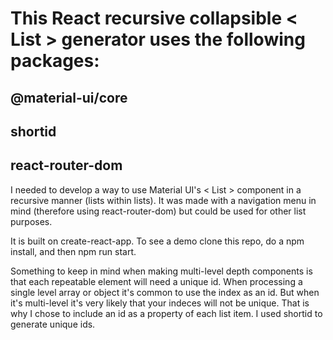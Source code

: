 # This React recursive collapsible < List > generator uses the following packages:
## @material-ui/core
## shortid
## react-router-dom

I needed to develop a way to use Material UI's < List > component in a recursive manner (lists within lists). It was made with a navigation menu in mind (therefore using react-router-dom) but could be used for other list purposes.

It is built on create-react-app. To see a demo clone this repo, do a npm install, and then npm run start.

Something to keep in mind when making multi-level depth components is that each repeatable element will need a unique id. When processing a single level array or object it's common to use the index as an id. But when it's multi-level it's very likely that your indeces will not be unique. That is why I chose to include an id as a property of each list item. I used shortid to generate unique ids.
